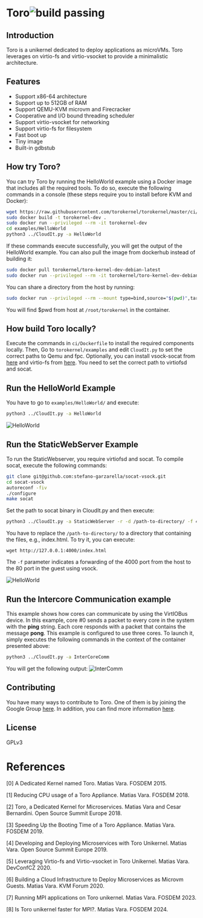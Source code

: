 # Toro![build passing](https://api.travis-ci.org/torokernel/torokernel.svg?branch=master)
## Introduction
Toro is a unikernel dedicated to deploy applications as microVMs. Toro leverages on virtio-fs and virtio-vsocket to provide a minimalistic architecture.

## Features
* Support x86-64 architecture
* Support up to 512GB of RAM
* Support QEMU-KVM microvm and Firecracker
* Cooperative and I/O bound threading scheduler
* Support virtio-vsocket for networking
* Support virtio-fs for filesystem
* Fast boot up
* Tiny image
* Built-in gdbstub

## How try Toro?
You can try Toro by running the HelloWorld example using a Docker image that includes all the required tools. To do so, execute the following commands in a console (these steps require you to install before KVM and Docker):

```bash
wget https://raw.githubusercontent.com/torokernel/torokernel/master/ci/Dockerfile
sudo docker build -t torokernel-dev .
sudo docker run --privileged --rm -it torokernel-dev
cd examples/HelloWorld
python3 ../CloudIt.py -a HelloWorld
```
If these commands execute successfully, you will get the output of the HelloWorld example. 
You can also pull the image from dockerhub instead of building it:
```bash
sudo docker pull torokernel/toro-kernel-dev-debian-latest
sudo docker run --privileged --rm -it torokernel/toro-kernel-dev-debian-latest
```
You can share a directory from the host by running:
```bash
sudo docker run --privileged --rm --mount type=bind,source="$(pwd)",target=/root/torokernel -it torokernel/toro-kernel-dev-debian-latest
```
You will find $pwd from host at `/root/torokernel` in the container.

## How build Toro locally?
Execute the commands in `ci/Dockerfile` to install the required components locally. Then, Go to `torokernel/examples` and edit `CloudIt.py` to set the correct paths to Qemu and fpc. Optionally, you can install vsock-socat from [here](https://github.com/stefano-garzarella/socat-vsock) and virtio-fs from [here](https://gitlab.com/virtio-fs/virtiofsd.git). You need to set the correct path to virtiofsd and socat.

## Run the HelloWorld Example
You have to go to `examples/HelloWorld/` and execute:
```bash
python3 ../CloudIt.py -a HelloWorld
```
![HelloWorld](https://github.com/torokernel/torokernel/wiki/images/helloworld.gif)

## Run the StaticWebServer Example
To run the StaticWebserver, you require virtiofsd and socat. To compile socat, execute the following commands:
```bash
git clone git@github.com:stefano-garzarella/socat-vsock.git
cd socat-vsock
autoreconf -fiv
./configure
make socat
```
Set the path to socat binary in CloudIt.py and then execute:
```bash
python3 ../CloudIt.py -a StaticWebServer -r -d /path-to-directory/ -f 4000:80
```
You have to replace the `/path-to-directory/` to a directory that containing the files, e.g., index.html. To try it, you can execute:
```
wget http://127.0.0.1:4000/index.html
```
The `-f` parameter indicates a forwarding of the 4000 port from the host to the 80 port in the guest using vsock.

![HelloWorld](https://github.com/torokernel/torokernel/wiki/images/staticwebser.gif)

## Run the Intercore Communication example
This example shows how cores can communicate by using the VirtIOBus device. In this example, core #0 sends a packet to every core in the system with the **ping** string. Each core responds with a packet that contains the message **pong**. This example is configured to use three cores. To launch it, simply executes the following commands in the context of the container presented above:
```bash
python3 ../CloudIt.py -a InterCoreComm
```
You will get the following output:
![InterComm](https://github.com/torokernel/torokernel/wiki/images/intercom.gif)

## Contributing
You have many ways to contribute to Toro. One of them is by joining the Google Group [here](https://groups.google.com/forum/#!forum/torokernel). In addition, you can find more information [here](
https://github.com/MatiasVara/torokernel/wiki/How-to-Contribute).

## License
GPLv3

# References
[0] A Dedicated Kernel named Toro. Matias Vara. FOSDEM 2015.

[1] Reducing CPU usage of a Toro Appliance. Matias Vara. FOSDEM 2018.

[2] Toro, a Dedicated Kernel for Microservices. Matias Vara and Cesar Bernardini. Open Source Summit Europe 2018.

[3] Speeding Up the Booting Time of a Toro Appliance. Matias Vara. FOSDEM 2019.

[4] Developing and Deploying Microservices with Toro Unikernel. Matias Vara. Open Source Summit Europe 2019.

[5] Leveraging Virtio-fs and Virtio-vsocket in Toro Unikernel. Matias Vara. DevConfCZ 2020.

[6] Building a Cloud Infrastructure to Deploy Microservices as Microvm Guests. Matias Vara. KVM Forum 2020.

[7] Running MPI applications on Toro unikernel. Matias Vara. FOSDEM 2023.

[8] Is Toro unikernel faster for MPI?. Matias Vara. FOSDEM 2024.
